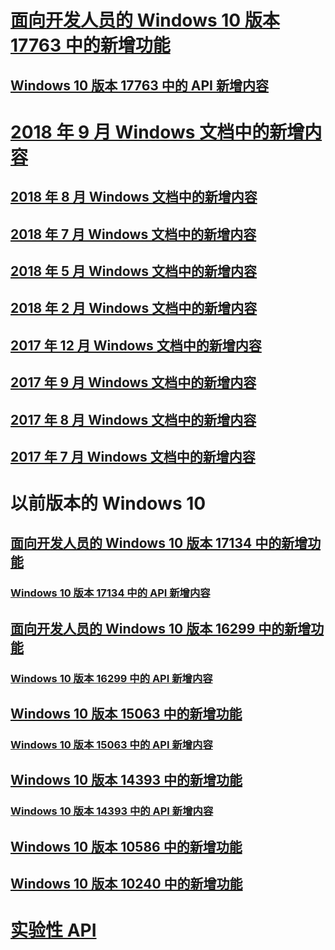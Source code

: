 # [面向开发人员的 Windows 10 版本 17763 中的新增功能](../whats-new/windows-10-build-17763.md)
## [Windows 10 版本 17763 中的 API 新增内容](../whats-new/windows-10-build-17763-api-diff.md)
# [2018 年 9 月 Windows 文档中的新增内容](../whats-new/windows-docs-september-2018.md)
## [2018 年 8 月 Windows 文档中的新增内容](../whats-new/windows-docs-august-2018.md)
## [2018 年 7 月 Windows 文档中的新增内容](../whats-new/windows-docs-july-2018.md)
## [2018 年 5 月 Windows 文档中的新增内容](../whats-new/windows-docs-may-2018.md)
## [2018 年 2 月 Windows 文档中的新增内容](../whats-new/windows-docs-february-2018.md)
## [2017 年 12 月 Windows 文档中的新增内容](../whats-new/windows-docs-december-2017.md)
## [2017 年 9 月 Windows 文档中的新增内容](../whats-new/windows-docs-september-2017.md)
## [2017 年 8 月 Windows 文档中的新增内容](../whats-new/windows-docs-august-2017.md)
## [2017 年 7 月 Windows 文档中的新增内容](../whats-new/windows-docs-july-2017.md)
# 以前版本的 Windows 10
## [面向开发人员的 Windows 10 版本 17134 中的新增功能](../whats-new/windows-10-build-17134.md)
### [Windows 10 版本 17134 中的 API 新增内容](../whats-new/windows-10-build-17134-api-diff.md)
## [面向开发人员的 Windows 10 版本 16299 中的新增功能](../whats-new/windows-10-build-16299.md)
### [Windows 10 版本 16299 中的 API 新增内容](../whats-new/windows-10-build-16299-api-diff.md)
## [Windows 10 版本 15063 中的新增功能](../whats-new/windows-10-build-15063.md)
### [Windows 10 版本 15063 中的 API 新增内容](../whats-new/windows-10-build-15063-api-diff.md)
## [Windows 10 版本 14393 中的新增功能](../whats-new/windows-10-build-14393.md)
### [Windows 10 版本 14393 中的 API 新增内容](../whats-new/windows-10-build-14393-api-diff.md)
## [Windows 10 版本 10586 中的新增功能](../whats-new/windows-10-build-10586.md)
## [Windows 10 版本 10240 中的新增功能](../whats-new/windows-10-build-10240.md)
# [实验性 API](../whats-new/experimental-apis.md)